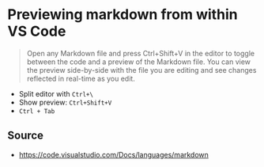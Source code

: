 # Previewing markdown from within VS Code

> Open any Markdown file and press Ctrl+Shift+V in
>the editor to toggle between the code and a
>preview of the Markdown file. You can view the
>preview side-by-side with the file you are editing
> and see changes reflected in real-time as you edit.

 * Split editor with  `Ctrl+\`
 * Show preview: `Ctrl+Shift+V`
 * `Ctrl + Tab`

## Source

 * https://code.visualstudio.com/Docs/languages/markdown
